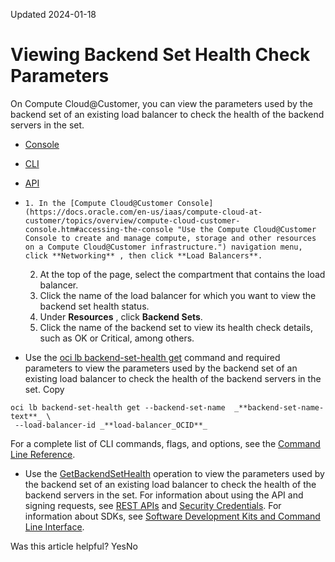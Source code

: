 Updated 2024-01-18
# Viewing Backend Set Health Check Parameters
On Compute Cloud@Customer, you can view the parameters used by the backend set of an existing load balancer to check the health of the backend servers in the set.
  * [Console](https://docs.oracle.com/en-us/iaas/compute-cloud-at-customer/topics/lbaas/viewing-backend-set-health-check-parameters.htm)
  * [CLI](https://docs.oracle.com/en-us/iaas/compute-cloud-at-customer/topics/lbaas/viewing-backend-set-health-check-parameters.htm)
  * [API](https://docs.oracle.com/en-us/iaas/compute-cloud-at-customer/topics/lbaas/viewing-backend-set-health-check-parameters.htm)


  *     1. In the [Compute Cloud@Customer Console](https://docs.oracle.com/en-us/iaas/compute-cloud-at-customer/topics/overview/compute-cloud-customer-console.htm#accessing-the-console "Use the Compute Cloud@Customer Console to create and manage compute, storage and other resources on a Compute Cloud@Customer infrastructure.") navigation menu, click **Networking** , then click **Load Balancers**.
    2. At the top of the page, select the compartment that contains the load balancer.
    3. Click the name of the load balancer for which you want to view the backend set health status. 
    4. Under **Resources** , click **Backend Sets**.
    5. Click the name of the backend set to view its health check details, such as OK or Critical, among others.
  * Use the [oci lb backend-set-health get](https://docs.oracle.com/iaas/tools/oci-cli/latest/oci_cli_docs/cmdref/lb/backend-set-health/get.html) command and required parameters to view the parameters used by the backend set of an existing load balancer to check the health of the backend servers in the set.
Copy
```
oci lb backend-set-health get --backend-set-name  _**backend-set-name-text**_ \
 --load-balancer-id _**load-balancer_OCID**_
```

For a complete list of CLI commands, flags, and options, see the [Command Line Reference](https://docs.oracle.com/iaas/tools/oci-cli/latest/oci_cli_docs/index.html).
  * Use the [GetBackendSetHealth](https://docs.oracle.com/iaas/api/#/en/loadbalancer/latest/BackendSetHealth/GetBackendSetHealth) operation to view the parameters used by the backend set of an existing load balancer to check the health of the backend servers in the set.
For information about using the API and signing requests, see [REST APIs](https://docs.oracle.com/iaas/Content/API/Concepts/usingapi.htm#REST_APIs) and [Security Credentials](https://docs.oracle.com/iaas/Content/General/Concepts/credentials.htm). For information about SDKs, see [Software Development Kits and Command Line Interface](https://docs.oracle.com/iaas/Content/API/Concepts/sdks.htm#Software_Development_Kits_and_Command_Line_Interface).


Was this article helpful?
YesNo

